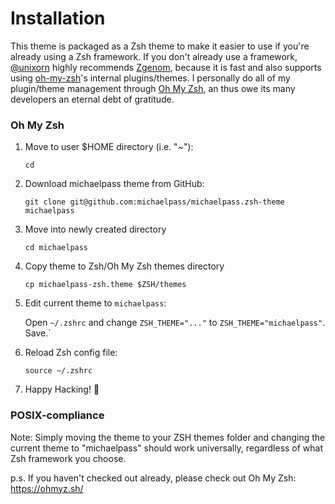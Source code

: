 # Installation


This theme is packaged as a Zsh theme to make it easier to use if you're already using a Zsh framework. If you don't already use a framework, [@unixorn](https://github.com/unixorn) highly recommends [Zgenom](https://github.com/jandamm/zgenom), because it is fast and also supports using [oh-my-zsh](https://github.com/robbyrussell/oh-my-zsh)'s internal plugins/themes. I personally do all of my plugin/theme management through [Oh My Zsh](https://ohmyz.sh/), an thus owe its many developers an eternal debt of gratitude.


### Oh My Zsh


1. Move to user $HOME directory (i.e. "~"):


    `cd`


2. Download michaelpass theme from GitHub:


    `git clone git@github.com:michaelpass/michaelpass.zsh-theme michaelpass`


3. Move into newly created directory


    `cd michaelpass`


4. Copy theme to Zsh/Oh My Zsh themes directory


    `cp michaelpass-zsh.theme $ZSH/themes`


5. Edit current theme to `michaelpass`:


    Open `~/.zshrc` and change `ZSH_THEME="..."` to `ZSH_THEME="michaelpass"`. Save.`


6. Reload Zsh config file:


    `source ~/.zshrc`


7. Happy Hacking! 🎉


### POSIX-compliance


Note: Simply moving the theme to your ZSH themes folder and changing the current theme to "michaelpass" should work universally, regardless of what Zsh framework you choose.



p.s. If you haven't checked out already, please check out Oh My Zsh:
https://ohmyz.sh/
